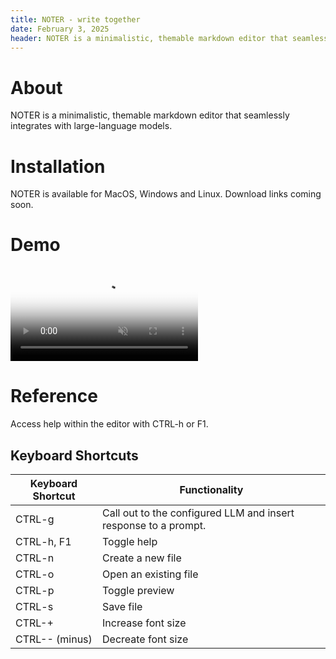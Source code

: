 ```yaml
---
title: NOTER - write together
date: February 3, 2025
header: NOTER is a minimalistic, themable markdown editor that seamlessly integrates with large-language models, while respecting your privacy.
---
```


# About

NOTER is a minimalistic, themable markdown editor that seamlessly integrates
with large-language models.

# Installation

NOTER is available for MacOS, Windows and Linux. Download links coming soon.


# Demo

<div class="video-container">
  <video loop muted autoplay playsinline preload="auto" poster="/static/intro-fast.jpg" id="intro">
    <source src="/static/intro-fast.webm" type="video/webm" />
    <source src="/static/intro-fast.mp4" type="video/mp4" />
    <source src="/static/intro-fast.ogg" type="video/ogg" />
  </video>
</div>

# Reference

Access help within the editor with CTRL-h or F1.

## Keyboard Shortcuts

| Keyboard Shortcut | Functionality                                                   |
|-------------------|-----------------------------------------------------------------|
| CTRL-g            | Call out to the configured LLM and insert response to a prompt. |
| CTRL-h, F1        | Toggle help                                                     |
| CTRL-n            | Create a new file                                               |
| CTRL-o            | Open an existing file                                           |
| CTRL-p            | Toggle preview                                                  |
| CTRL-s            | Save file                                                       |
| CTRL-+            | Increase font size                                              |
| CTRL-- (minus)    | Decreate font size                                              |
